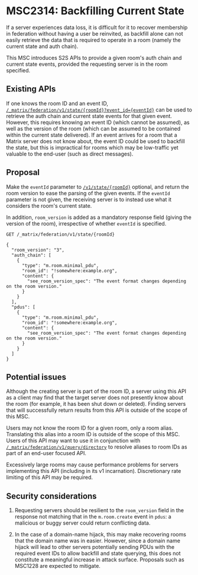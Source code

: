 # MSC2314: Backfilling Current State

If a server experiences data loss, it is difficult for it to recover membership
in federation without having a user be reinvited, as backfill alone can not
easily retrieve the data that is required to operate in a room (namely the
current state and auth chain).

This MSC introduces S2S APIs to provide a given room's auth chain and current
state events, provided the requesting server is in the room specified.

## Existing APIs

If one knows the room ID and an event ID,
[`/_matrix/federation/v1/state/{roomId}?event_id={eventId}`](https://spec.matrix.org/v1.2/server-server-api/#get_matrixfederationv1stateroomid) can be used to
retrieve the auth chain and current state events for that given event. However,
this requires knowing an event ID (which cannot be assumed), as well as the
version of the room (which can be assumed to be contained within the current
state delivered). If an event arrives for a room that a Matrix server does not
know about, the event ID could be used to backfill the state, but this is
impractical for rooms which may be low-traffic yet valuable to the end-user
(such as direct messages).

## Proposal

Make the `eventId` parameter to [`/v1/state/{roomId}`](https://spec.matrix.org/v1.2/server-server-api/#get_matrixfederationv1stateroomid)
optional, and return the
room version to ease the parsing of the given events. If the `eventId` parameter
is not given, the receiving server is to instead use what it considers the
room's current state. 

In addition, `room_version` is added as a mandatory response field (giving the
version of the room), irrespective of whether `eventId` is specified.

```
GET /_matrix/federation/v1/state/{roomId}

{
  "room_version": "3",
  "auth_chain": [
    {
      "type": "m.room.minimal_pdu",
      "room_id": "!somewhere:example.org",
      "content": {
        "see_room_version_spec": "The event format changes depending on the room version."
      }
    }
  ],
  "pdus": [
    {
      "type": "m.room.minimal_pdu",
      "room_id": "!somewhere:example.org",
      "content": {
        "see_room_version_spec": "The event format changes depending on the room version."
      }
    }
  ]
}
```

## Potential issues

Although the creating server is part of the room ID, a server using this API as
a client may find that the target server does not presently know about the room
(for example, it has been shut down or deleted). Finding servers that will
successfully return results from this API is outside of the scope of this MSC.

Users may not know the room ID for a given room, only a room alias. Translating
this alias into a room ID is outside of the scope of this MSC. Users of this API
may want to use it in conjunction with [`/_matrix/federation/v1/query/directory`](https://spec.matrix.org/v1.2/server-server-api/#get_matrixfederationv1querydirectory)
to resolve aliases to room IDs as part of an end-user focused API.

Excessively large rooms may cause performance problems for servers implementing
this API (including in its v1 incarnation). Discretionary rate limiting of this
API may be required.

## Security considerations

1. Requesting servers should be resilient to the `room_version` field in the response not
   matching that in the `m.room.create` event in `pdus`: a malicious or buggy server
   could return conflicting data.

2. In the case of a domain-name hijack, this may make recovering rooms that the
   domain name was in easier. However, since a domain name hijack will lead to
   other servers potentially sending PDUs with the required event IDs to allow
   backfill and state querying, this does not constitute a meaningful increase in
   attack surface. Proposals such as MSC1228 are expected to mitigate.
